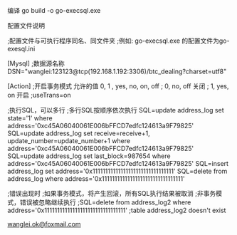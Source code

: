 
编译
go build -o go-execsql.exe


配置文件说明

;配置文件与可执行程序同名、同文件夹
;例如: go-execsql.exe 的配置文件为go-exesql.ini

[Mysql]
;数据源名称
DSN="wanglei:123123@tcp(192.168.1.192:3306)/btc_dealing?charset=utf8"

[Action]
;开启事务模式 允许的值 0, 1 , yes, no, on, off
; 0, no, off 关闭
; 1, yes, on 开启
;useTrans=on

;执行SQL，可以多行
;多行SQL按顺序依次执行
SQL=update address_log set state='1' where address='0xc45A06040061E006bFFCD7edfc124613a9F79825'
SQL=update address_log set receive=receive+1, update_number=update_number+1 where address='0xc45A06040061E006bFFCD7edfc124613a9F79825'
SQL=update address_log set last_block=987654 where address='0xc45A06040061E006bFFCD7edfc124613a9F79825'
SQL=insert address_log set address='0x11111111111111111111111111111111'
SQL=delete from address_log where address='0x11111111111111111111111111111111'

;错误出现时
;如果事务模式，将产生回滚，所有SQL执行结果被取消
;非事务模式，错误被忽略继续执行
;SQL=delete from address_log2 where address='0x11111111111111111111111111111111' ;table address_log2 doesn't exist


wanglei.ok@foxmail.com
